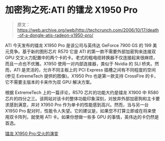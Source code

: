 # 加密狗之死:ATI 的镭龙 X1950 Pro 

> 原文：<https://web.archive.org/web/http://techcrunch.com/2006/10/17/death-of-a-dongle-atis-radeon-x1950-pro/>

ATI 今天发布的镭龙 X1950 Pro 是该公司与英伟达 GeForce 7900 GS 的 199 美元竞争。基于新的图形芯片 R570 它是 ATI 的第一款不需要外部加密狗来连接双 GPU 交叉火力配置中的两个卡的卡。老式的粗电缆转换器不仅连接起来很麻烦，而且一点也不优雅。X1950 使用一对内部连接器，类似于 Nvidia 的 SLI 桥夹。然而，ATI 是灵活的，允许不同主板上的 PCI Express 插槽之间有不同程度的空间(参见 ExtremeTech 提供的图像)。X1950 Pro 也是第一款支持 CrossFire 的卡，它不需要主版本的卡来作为双 GPU 解决方案。

根据 ExtremeTech 上的一篇评论，R570 芯片的功能大约是镭龙 X1900 中 R580 芯片的四分之三。该网站对该卡的整体功能印象深刻，对放弃外部加密狗和主卡要求感到满意，并对 X1950 Pro 作为单卡的性能感到高兴。然而，当与另一台 X1950 Pro 配对时，性能令人失望。它的建议是，如果您不打算立即或在将来使用双卡阵列，就使用 ATI 卡。如果你想做一些多 GPU 的事情，英伟达的卡仍然是首选。

[镭龙 X1950 Pro:交火的演变](https://web.archive.org/web/20160317063131/http://www.extremetech.com/article2/0,1697,2031989,00.asp)